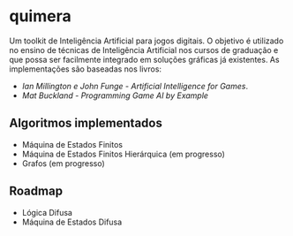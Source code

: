 ﻿# quimera
Um toolkit de Inteligência Artificial para jogos digitais.
O objetivo é utilizado no ensino de técnicas de Inteligência Artificial nos cursos de graduação e que possa ser facilmente integrado em soluções gráficas já existentes.
As implementações são baseadas nos livros:

* *Ian Millington e John Funge - Artificial Intelligence for Games*.
* *Mat Buckland - Programming Game AI by Example*

## Algoritmos implementados
* Máquina de Estados Finitos
* Máquina de Estados Finitos Hierárquica (em progresso)
* Grafos (em progresso)

## Roadmap
* Lógica Difusa
* Máquina de Estados Difusa
